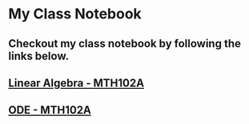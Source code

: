 # My Class Notebook 

## Checkout my class notebook by following the links below.

## [Linear Algebra - MTH102A](https://drive.google.com/file/d/0B9Qk1ITK59tNNDhjeW92QUtaLWM/view)

## [ODE - MTH102A](https://drive.google.com/file/d/0B9Qk1ITK59tNRUpiaWdRaUpVS0U/view)
